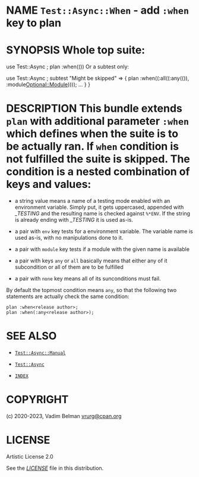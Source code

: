 # NAME `Test::Async::When` - add `:when` key to plan

# SYNOPSIS Whole top suite:

use Test::Async <When Base>; plan :when((<release>)) Or a subtest only:

use Test::Async <When Base>; subtest "Might be skipped" =\> { plan :when((:all((:any((<release author>)), :module<Optional::Module>)))); ... } }

# DESCRIPTION This bundle extends `plan` with additional parameter `:when` which defines when the suite is to be actually ran. If `when` condition is not fulfilled the suite is skipped. The condition is a nested combination of keys and values:

  - a string value means a name of a testing mode enabled with an environment variable. Simply put, it gets uppercased, appended with *\_TESTING* and the resulting name is checked against `%*ENV`. If the string is already ending with *\_TESTING* it is used as-is.

  - a pair with `env` key tests for a environment variable. The variable name is used as-is, with no manipulations done to it.

  - a pair with `module` key tests if a module with the given name is available

  - a pair with keys `any` or `all` basically means that either any of it subcondition or all of them are to be fulfilled

  - a pair with `none` key means all of its sunconditions must fail.

By default the topmost condition means `any`, so that the following two statements are actually check the same condition:

``` 
plan :when<release author>;
plan :when(:any<release author>);
```

# SEE ALSO

  - [`Test::Async::Manual`](Manual.md)

  - [`Test::Async`](../Async.md)

  - [`INDEX`](../../../../INDEX.md)

# COPYRIGHT

(c) 2020-2023, Vadim Belman <vrurg@cpan.org>

# LICENSE

Artistic License 2.0

See the [*LICENSE*](../../../../LICENSE) file in this distribution.
